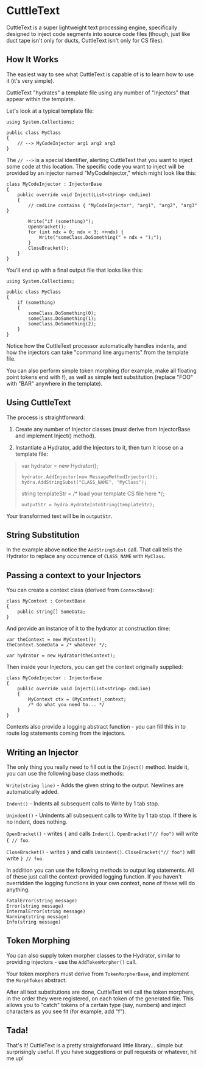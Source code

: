 # CuttleText #

CuttleText is a super lightweight text processing engine, specifically designed to inject code segments into source code files (though, just like duct tape isn't only for ducts, CuttleText isn't only for CS files).

## How It Works ##

The easiest way to see what CuttleText is capable of is to learn how to use it (it's very simple).

CuttleText "hydrates" a template file using any number of "Injectors" that appear within the template.

Let's look at a typical template file:

    using System.Collections;
    
    public class MyClass
    {
    	// --> MyCodeInjector arg1 arg2 arg3
    }

The `// -->` is a special identifier, alerting CuttleText that you want to inject some code at this location.  The specific code you want to inject will be provided by an injector named "MyCodeInjector," which might look like this:

	class MyCodeInjector : InjectorBase
    {
        public override void Inject(List<string> cmdLine)
        {
			// cmdLine contains { "MyCodeInjector", "arg1", "arg2", "arg3" } 

			Write("if (something)");
			OpenBracket();
			for (int ndx = 0; ndx < 3; ++ndx) {
				Write("someClass.DoSomething(" + ndx + ");");
			}
			CloseBracket();
        }
    }

You'll end up with a final output file that looks like this:

    using System.Collections;
    
    public class MyClass
    {
    	if (something)
		{
			someClass.DoSomething(0);
			someClass.DoSomething(1);
			someClass.DoSomething(2);
		}
    }

Notice how the CuttleText processor automatically handles indents, and how the injectors can take "command line arguments" from the template file.

You can also perform simple token morphing (for example, make all floating point tokens end with f), as well as simple text substitution (replace "FOO" with "BAR" anywhere in the template).

## Using CuttleText ##

The process is straightforward:

1. Create any number of Injector classes (must derive from InjectorBase and implement Inject() method).

2. Instantiate a Hydrator, add the Injectors to it, then turn it loose on a template file:

> 	var hydrator = new Hydrator();
> 
>     hydrator.AddInjector(new MessageMethodInjector());
>     hydra.AddStringSubst("CLASS_NAME", "MyClass");
> 
> 	string templateStr = /* load your template CS file here */;
> 
>     outputStr = hydra.HydrateIntoString(templateStr); 

Your transformed text will be in `outputStr`.

## String Substitution ##

In the example above notice the `AddStringSubst` call.  That call tells the Hydrator to replace any occurrence of `CLASS_NAME` with `MyClass`.  

## Passing a context to your Injectors ##

You can create a context class (derived from `ContextBase`):

	class MyContext : ContextBase
	{
		public string[] SomeData;
	}

And provide an instance of it to the hydrator at construction time:

	var theContext = new MyContext();
	theContext.SomeData = /* whatever */;

	var hydrator = new Hydrator(theContext);

Then inside your Injectors, you can get the context originally supplied:

	class MyCodeInjector : InjectorBase
    {
        public override void Inject(List<string> cmdLine)
        {
			MyContext ctx = (MyContext)_context;
			/* do what you need to... */
		}
	}

Contexts also provide a logging abstract function - you can fill this in to route log statements coming from the injectors. 

## Writing an Injector ##

The only thing you really need to fill out is the `Inject()` method.  Inside it, you can use the following base class methods:

`Write(string line)` - Adds the given string to the output.  Newlines are automatically added. 

`Indent()` - Indents all subsequent calls to Write by 1 tab stop.

`Unindent()` - Unindents all subsequent calls to Write by 1 tab stop.  If there is no indent, does nothing.
 
`OpenBracket()` - writes `{` and calls `Indent()`.  `OpenBracket("// foo")` will write `{ // foo`. 

`CloseBracket()` -  writes `}` and calls `Unindent()`.  `CloseBracket("// foo")` will write `} // foo`.
 
In addition you can use the following methods to output log statements.  All of these just call the context-provided logging function.  If you haven't overridden the logging functions in your own context, none of these will do anything.
 
	FatalError(string message) 
	Error(string message)
	InternalError(string message)
	Warning(string message)
	Info(string message)

## Token Morphing ##

You can also supply token morpher classes to the Hydrator, similar to providing injectors - use the `AddTokenMorpher()` call.

Your token morphers must derive from `TokenMorpherBase`, and implement the `MorphToken` abstract.

After all text substitutions are done, CuttleText will call the token morphers, in the order they were registered, on each token of the generated file.  This allows you to "catch" tokens of a certain type (say, numbers) and inject characters as you see fit (for example, add "f").  

## Tada! ##

That's it!  CuttleText is a pretty straightforward little library... simple but surprisingly useful.  If you have suggestions or pull requests or whatever, hit me up!

